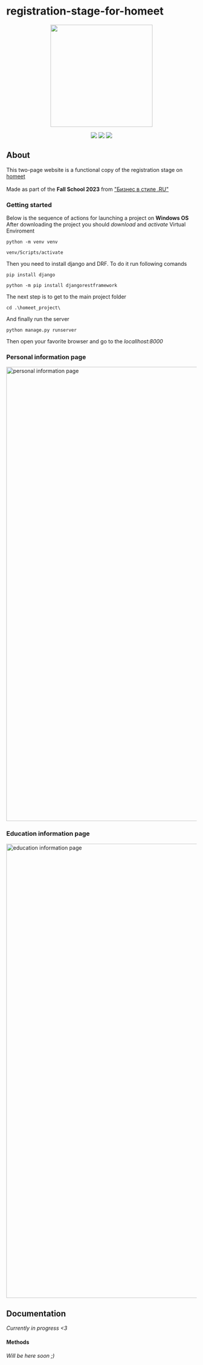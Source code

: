# registration-stage-for-homeet
<p align="center">
      <img src="https://i.ibb.co/5rMFqyH/image.png" width="270">
</p>

<p align="center">
   <img src="https://img.shields.io/badge/django%20-%204.2.7-purple">
   <img src="https://img.shields.io/badge/python%20-%203.12.0-green">
   <img src="https://img.shields.io/badge/DRF-red">
</p>

## About
This two-page website is a functional copy of the registration stage on [homeet](https://homeet.hse.ru/registration)<br><br>
Made as part of the **Fall School 2023** from ["Бизнес в стиле .RU"](https://vk.com/styleru)
### Getting started
Below is the sequence of actions for launching a project on **Windows OS**
After downloading the project you should *download* and *activate* Virtual Enviroment
```
python -m venv venv
```
```
venv/Scripts/activate
```
Then you need to install django and DRF. To do it run following comands
```
pip install django
```
```
python -m pip install djangorestframework
```
The next step is to get to the main project folder
```
cd .\homeet_project\
```
And finally run the server
```
python manage.py runserver
```
Then open your favorite browser and go to the *locallhost:8000*
### Personal information page <br>
<p align="">
      <img src="https://i.ibb.co/7vYmtZk/image.png" alt = "personal information page" width="1200">
</p>

### Education information page <br>
<p align="">
      <img src="https://i.ibb.co/gtHJfJN/image.png", alt = "education information page", width="1200">
</p>


## Documentation
*Currently in progress <3*
#### Methods

*Will be here soon ;)*
